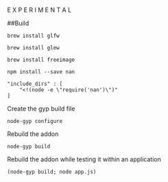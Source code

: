 E X P E R I M E N T A L

##Build
    
    brew install glfw
    
    brew install glew
    
    brew install freeimage
    
    npm install --save nan
    
    "include_dirs" : [
        "<!(node -e \"require('nan')\")"
    ]
    
Create the gyp build file

    node-gyp configure
    
Rebuild the addon
    
    node-gyp build
    
Rebuild the addon while testing it within an application 

    (node-gyp build; node app.js)
